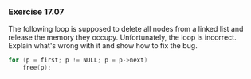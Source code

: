### Exercise 17.07

The following loop is supposed to delete all nodes from a linked list and
release the memory they occupy. Unfortunately, the loop is incorrect. Explain
what's wrong with it and show how to fix the bug.

```c
for (p = first; p != NULL; p = p->next)
    free(p);
```
